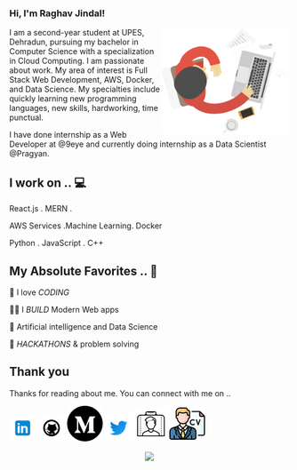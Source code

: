 ### Hi, I'm Raghav Jindal! 

  <img align="right" src="https://github.com/RaghavJindal13/RaghavJindal13/blob/master/assets/icons/boy.png" width="230" data-canonical-src="" style="max-width:100%;">
I am a second-year student at UPES, Dehradun, pursuing my bachelor in Computer Science with a specialization in Cloud Computing. I am passionate about work. My area of interest is Full Stack Web Development, AWS, Docker, and Data Science. My specialties include quickly learning new programming languages, new skills, hardworking, time punctual.

I have done internship as a Web Developer at @9eye and currently doing internship as a Data Scientist @Pragyan.

<!--
**RaghavJindal13/RaghavJindal13** is a ✨ _special_ ✨ repository because its `README.md` (this file) appears on your GitHub profile.

Here are some ideas to get you started:

- 🔭 I’m currently working on ...
- 🌱 I’m currently learning ...
- 👯 I’m looking to collaborate on ...
- 🤔 I’m looking for help with ...
- 💬 Ask me about ...
- 📫 How to reach me: ...
- 😄 Pronouns: ...
- ⚡ Fun fact: ...
-->



<!-- icons  -->

[1.1]: https://github.com/RaghavJindal13/RaghavJindal13/blob/master/assets/icons/icons8-linkedin-48.png (Raghav Jindal Linkedin)
[2.1]: https://github.com/RaghavJindal13/RaghavJindal13/blob/master/assets/icons/icons8-github-48.png (Raghav Jindal Github)
[3.1]: https://github.com/RaghavJindal13/RaghavJindal13/blob/master/assets/icons/iconfinder_Circled_Medium_svg5_5279113.png (Raghav Jindal Medium)
[4.1]: https://github.com/RaghavJindal13/RaghavJindal13/blob/master/assets/icons/icons8-twitter-48.png (Raghav Jindal Twitter)
[5.1]: https://github.com/RaghavJindal13/RaghavJindal13/blob/master/assets/icons/icons8-portfolio-60.png (Raghav Jindal Portfolio)
[6.1]: https://github.com/RaghavJindal13/RaghavJindal13/blob/master/assets/icons/cv%20(1).png (Raghav Jindal Resume)


<!-- links to my social media accounts -->
[1]: https://www.linkedin.com/in/raghav-jindal-27b641167/
[2]: https://github.com/RaghavJindal13
[3]: https://medium.com/@raghavjindal131
[4]: https://twitter.com/RaghavJ69274431
[5]: https://github.com/RaghavJindal13
[6]: https://github.com/RaghavJindal13/RaghavJindal13/blob/master/Raghav's%20Resume.pdf




<!-- section - intro -->

<!-- section - social media icons -->






## I work on .. 💻

React.js  . MERN . 

AWS Services .Machine Learning. Docker

Python . JavaScript . C++ 

<!-- section - skills -->

<!-- section - job details -->





## My Absolute Favorites .. 💖

🦄 I love _CODING_

👨‍💻 I _BUILD_ Modern Web apps

📰 Artificial intelligence and Data Science

🍕 _HACKATHONS_ & problem solving












## Thank you

Thanks for reading about me. You can connect with me on ..

<!-- section - social media icons -->

[![linkedin Raghav][1.1]][1]
[![github Raghav][2.1]][2]
[![Medium Raghav][3.1]][3]
[![twitter Raghav][4.1]][4]
[![Portfolio Raghav][5.1]][5]
[![Resume Raghav][6.1]][6]



<!-- section - social media icons -->

<p align='center'>
<img align='center' src="https://visitor-badge.glitch.me/badge?page_id=RaghavJindal13.visitor-badge">
 <p/>
